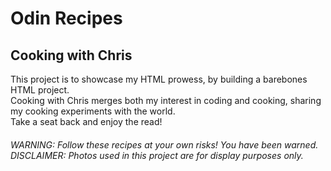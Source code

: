 # Odin Recipes
## Cooking with Chris
<p>
This project is to showcase my HTML prowess, by building a barebones HTML project. <br>
Cooking with Chris merges both my interest in coding and cooking, sharing my cooking
experiments with the world. <br>
Take a seat back and enjoy the read! 
</p>
<h6> WARNING: Follow these recipes at your own risks! You have been warned. <br>
DISCLAIMER: Photos used in this project are for display purposes only. </h6> 


